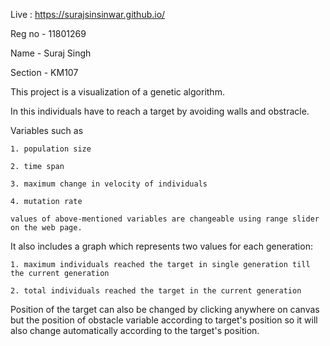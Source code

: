 Live :  https://surajsinsinwar.github.io/ 

Reg no - 11801269

Name - Suraj Singh

Section - KM107

This project is a visualization of a genetic algorithm.

In this individuals have to reach a target by avoiding walls and obstracle.

Variables such as 

    1. population size 
    
    2. time span 
    
    3. maximum change in velocity of individuals 
    
    4. mutation rate
    
    values of above-mentioned variables are changeable using range slider on the web page.
    
It also includes a graph which represents two values for each generation: 

    1. maximum individuals reached the target in single generation till the current generation
    
    2. total individuals reached the target in the current generation
    
Position of the target can also be changed by clicking anywhere on canvas but the position of obstacle variable according to target's position so it will also change automatically according to the target's position.
